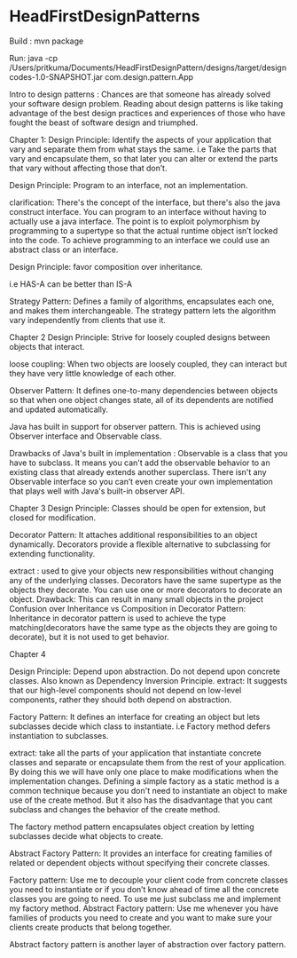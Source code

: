 # HeadFirstDesignPatterns

Build :
mvn package

Run:
java -cp /Users/pritkuma/Documents/HeadFirstDesignPattern/designs/target/designcodes-1.0-SNAPSHOT.jar com.design.pattern.App

Intro to design patterns :
        Chances are that someone has already solved your software design problem. Reading about design patterns is like taking advantage of the best design practices and experiences of those who have fought the beast of software design and triumphed.


Chapter 1:
Design Principle: Identify the aspects of your application that vary and separate them from what stays the same.
i.e
Take the parts that vary and encapsulate them, so that later you can alter or extend the parts that vary without affecting those that don’t.


Design Principle: Program to an interface, not an implementation.

clarification: There's the concept of the interface, but there's also the java construct interface. You can program to an interface without having to actually use a java interface. The point is to exploit polymorphism by programming to a supertype so that the actual runtime object isn’t locked into the code.
To achieve programming to an interface we could use an abstract class or an interface.

Design Principle: favor composition over inheritance.

i.e HAS-A can be better than IS-A


Strategy Pattern: Defines a family of algorithms, encapsulates each one, and makes them interchangeable. The strategy pattern lets the algorithm vary independently from clients that use it.


Chapter 2
Design Principle: Strive for loosely coupled designs between objects that interact.

loose coupling: When two objects are loosely coupled, they can interact but they have very little knowledge of each other.



Observer Pattern:  It defines one-to-many dependencies between objects so that when one object changes state, all of its dependents are notified and updated automatically.

Java has built in support for observer pattern. This is achieved using Observer interface and Observable class.

Drawbacks of Java's built in implementation :
Observable is a class that you have to subclass. It means you can't add the observable behavior to an existing class that already extends another superclass.
There isn't any Observable interface so you can’t even create your own implementation that plays well with Java's built-in observer API.


Chapter 3
Design Principle: Classes should be open for extension, but closed for modification.

Decorator Pattern: It attaches additional responsibilities to an object dynamically. Decorators provide a flexible alternative to subclassing for extending functionality.


extract :
used to give your objects new responsibilities without changing any of the underlying classes.
Decorators have the same supertype as the objects they decorate.
You can use one or more decorators to decorate an object.
Drawback: This can result in many small objects in the project
Confusion over Inheritance vs Composition in Decorator Pattern: Inheritance in decorator pattern is used to achieve the type matching(decorators have the same type as the objects they are going to decorate), but it is not used to get behavior.


Chapter 4

Design Principle: Depend upon abstraction. Do not depend upon concrete classes. Also known as Dependency Inversion Principle.
extract: It suggests that our high-level components should not depend on low-level components, rather they should both depend on abstraction.

Factory Pattern: It defines an interface for creating an object but lets subclasses decide which class to instantiate. i.e Factory method defers instantiation to subclasses.

extract:
take all the parts of your application that instantiate concrete classes and separate or encapsulate them from the rest of your application. By doing this we will have only one place to make modifications when the implementation changes.
Defining a simple factory as a static method is a common technique because you don't need to instantiate an object to make use of the create method. But it also has the disadvantage that you cant subclass and changes the behavior of the create method.

The factory method pattern encapsulates object creation by letting subclasses decide what objects to create.

Abstract Factory Pattern: It provides an interface for creating families of related or dependent objects without specifying their concrete classes.


Factory pattern: Use me to decouple your client code from concrete classes you need to instantiate or if you don’t know ahead of time all the concrete classes you are going to need. To use me just subclass me and implement my factory method.
Abstract Factory pattern: Use me whenever you have families of products you need to create and you want to make sure your clients create products that belong together.

Abstract factory pattern is another layer of abstraction over factory pattern.


